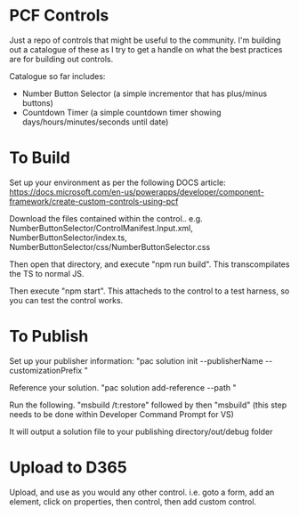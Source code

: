 # PCF Controls

Just a repo of controls that might be useful to the community.  I'm building out a catalogue of these as I try to get a handle on what the best practices are for building out controls.

Catalogue so far includes:
* Number Button Selector (a simple incrementor that has plus/minus buttons)
* Countdown Timer (a simple countdown timer showing days/hours/minutes/seconds until date)

# To Build
Set up your environment as per the following DOCS article:
https://docs.microsoft.com/en-us/powerapps/developer/component-framework/create-custom-controls-using-pcf

Download the files contained within the control.. e.g. NumberButtonSelector/ControlManifest.Input.xml, NumberButtonSelector/index.ts, NumberButtonSelector/css/NumberButtonSelector.css

Then open that directory, and execute "npm run build".  This transcompilates the TS to normal JS.

Then execute "npm start".  This attacheds to the control to a test harness, so you can test the control works.

# To Publish
Set up your publisher information:
"pac solution init --publisherName <enter your publisher name> --customizationPrefix <enter your publisher name>"

Reference your solution.
"pac solution add-reference --path <path or relative path of your PowerApps component framework project on disk>"
  
Run the following.
"msbuild /t:restore" followed by then "msbuild"  (this step needs to be done within Developer Command Prompt for VS)

It will output a solution file to your publishing directory/out/debug folder

# Upload to D365

Upload, and use as you would any other control.  i.e. goto a form, add an element, click on properties, then control, then add custom control.
